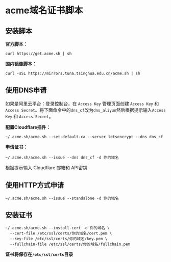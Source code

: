 # acme域名证书脚本


## 安装脚本
 **官方脚本：** 
```
curl https://get.acme.sh | sh
```

 **国内镜像脚本：** 
```
curl -sSL https://mirrors.tuna.tsinghua.edu.cn/acme.sh | sh
```

## 使用DNS申请

如果是阿里云平台：登录控制台，在 `Access Key` 管理页面创建 `Access Key` 和 `Access Secret`。将下面命令中的`dns_cf`改为`dns_aliyun`然后根据提示输入`Access Key` 和 `Access Secret`。

 **配置Cloudflare插件：** 
```
~/.acme.sh/acme.sh --set-default-ca --server letsencrypt --dns dns_cf
```

 **申请证书：**
```
~/.acme.sh/acme.sh --issue --dns dns_cf -d 你的域名
```
根据提示输入 Cloudflare 邮箱和 API密钥



## 使用HTTP方式申请
```
~/.acme.sh/acme.sh --issue --standalone -d 你的域名
```

## 安装证书
```
~/.acme.sh/acme.sh --install-cert -d 你的域名 \
  --cert-file /etc/ssl/certs/你的域名/cert.pem \
  --key-file /etc/ssl/certs/你的域名/key.pem \
  --fullchain-file /etc/ssl/certs/你的域名/fullchain.pem
```

 **证书将保存在`/etc/ssl/certs`目录** 
